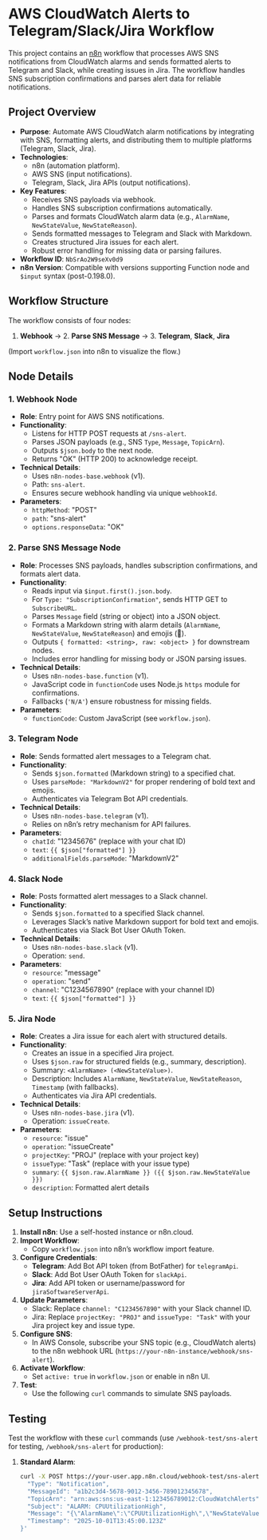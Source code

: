 # AWS CloudWatch Alerts to Telegram/Slack/Jira Workflow

This project contains an [n8n](https://n8n.io/) workflow that processes AWS SNS notifications from CloudWatch alarms and sends formatted alerts to Telegram and Slack, while creating issues in Jira. The workflow handles SNS subscription confirmations and parses alert data for reliable notifications.

## Project Overview

- **Purpose**: Automate AWS CloudWatch alarm notifications by integrating with SNS, formatting alerts, and distributing them to multiple platforms (Telegram, Slack, Jira).
- **Technologies**:
  - n8n (automation platform).
  - AWS SNS (input notifications).
  - Telegram, Slack, Jira APIs (output notifications).
- **Key Features**:
  - Receives SNS payloads via webhook.
  - Handles SNS subscription confirmations automatically.
  - Parses and formats CloudWatch alarm data (e.g., `AlarmName`, `NewStateValue`, `NewStateReason`).
  - Sends formatted messages to Telegram and Slack with Markdown.
  - Creates structured Jira issues for each alert.
  - Robust error handling for missing data or parsing failures.
- **Workflow ID**: `NbSrAo2W9seXv0d9`
- **n8n Version**: Compatible with versions supporting Function node and `$input` syntax (post-0.198.0).

## Workflow Structure

The workflow consists of four nodes:

1. **Webhook** → 2. **Parse SNS Message** → 3. **Telegram**, **Slack**, **Jira**

(Import `workflow.json` into n8n to visualize the flow.)

## Node Details

### 1. Webhook Node
- **Role**: Entry point for AWS SNS notifications.
- **Functionality**:
  - Listens for HTTP POST requests at `/sns-alert`.
  - Parses JSON payloads (e.g., SNS `Type`, `Message`, `TopicArn`).
  - Outputs `$json.body` to the next node.
  - Returns "OK" (HTTP 200) to acknowledge receipt.
- **Technical Details**:
  - Uses `n8n-nodes-base.webhook` (v1).
  - Path: `sns-alert`.
  - Ensures secure webhook handling via unique `webhookId`.
- **Parameters**:
  - `httpMethod`: "POST"
  - `path`: "sns-alert"
  - `options.responseData`: "OK"

### 2. Parse SNS Message Node
- **Role**: Processes SNS payloads, handles subscription confirmations, and formats alert data.
- **Functionality**:
  - Reads input via `$input.first().json.body`.
  - For `Type: "SubscriptionConfirmation"`, sends HTTP GET to `SubscribeURL`.
  - Parses `Message` field (string or object) into a JSON object.
  - Formats a Markdown string with alarm details (`AlarmName`, `NewStateValue`, `NewStateReason`) and emojis (🚨).
  - Outputs `{ formatted: <string>, raw: <object> }` for downstream nodes.
  - Includes error handling for missing body or JSON parsing issues.
- **Technical Details**:
  - Uses `n8n-nodes-base.function` (v1).
  - JavaScript code in `functionCode` uses Node.js `https` module for confirmations.
  - Fallbacks (`'N/A'`) ensure robustness for missing fields.
- **Parameters**:
  - `functionCode`: Custom JavaScript (see `workflow.json`).

### 3. Telegram Node
- **Role**: Sends formatted alert messages to a Telegram chat.
- **Functionality**:
  - Sends `$json.formatted` (Markdown string) to a specified chat.
  - Uses `parseMode: "MarkdownV2"` for proper rendering of bold text and emojis.
  - Authenticates via Telegram Bot API credentials.
- **Technical Details**:
  - Uses `n8n-nodes-base.telegram` (v1).
  - Relies on n8n’s retry mechanism for API failures.
- **Parameters**:
  - `chatId`: "12345676" (replace with your chat ID)
  - `text`: `{{ $json["formatted"] }}`
  - `additionalFields.parseMode`: "MarkdownV2"

### 4. Slack Node
- **Role**: Posts formatted alert messages to a Slack channel.
- **Functionality**:
  - Sends `$json.formatted` to a specified Slack channel.
  - Leverages Slack’s native Markdown support for bold text and emojis.
  - Authenticates via Slack Bot User OAuth Token.
- **Technical Details**:
  - Uses `n8n-nodes-base.slack` (v1).
  - Operation: `send`.
- **Parameters**:
  - `resource`: "message"
  - `operation`: "send"
  - `channel`: "C1234567890" (replace with your channel ID)
  - `text`: `{{ $json["formatted"] }}`

### 5. Jira Node
- **Role**: Creates a Jira issue for each alert with structured details.
- **Functionality**:
  - Creates an issue in a specified Jira project.
  - Uses `$json.raw` for structured fields (e.g., summary, description).
  - Summary: `<AlarmName> (<NewStateValue>)`.
  - Description: Includes `AlarmName`, `NewStateValue`, `NewStateReason`, `Timestamp` (with fallbacks).
  - Authenticates via Jira API credentials.
- **Technical Details**:
  - Uses `n8n-nodes-base.jira` (v1).
  - Operation: `issueCreate`.
- **Parameters**:
  - `resource`: "issue"
  - `operation`: "issueCreate"
  - `projectKey`: "PROJ" (replace with your project key)
  - `issueType`: "Task" (replace with your issue type)
  - `summary`: `{{ $json.raw.AlarmName }} ({{ $json.raw.NewStateValue }})`
  - `description`: Formatted alert details

## Setup Instructions

1. **Install n8n**: Use a self-hosted instance or n8n.cloud.
2. **Import Workflow**:
   - Copy `workflow.json` into n8n’s workflow import feature.
3. **Configure Credentials**:
   - **Telegram**: Add Bot API token (from BotFather) for `telegramApi`.
   - **Slack**: Add Bot User OAuth Token for `slackApi`.
   - **Jira**: Add API token or username/password for `jiraSoftwareServerApi`.
4. **Update Parameters**:
   - Slack: Replace `channel: "C1234567890"` with your Slack channel ID.
   - Jira: Replace `projectKey: "PROJ"` and `issueType: "Task"` with your Jira project key and issue type.
5. **Configure SNS**:
   - In AWS Console, subscribe your SNS topic (e.g., CloudWatch alerts) to the n8n webhook URL (`https://your-n8n-instance/webhook/sns-alert`).
6. **Activate Workflow**:
   - Set `active: true` in `workflow.json` or enable in n8n UI.
7. **Test**:
   - Use the following `curl` commands to simulate SNS payloads.

## Testing

Test the workflow with these `curl` commands (use `/webhook-test/sns-alert` for testing, `/webhook/sns-alert` for production):

1. **Standard Alarm**:
   ```bash
   curl -X POST https://your-user.app.n8n.cloud/webhook-test/sns-alert -H "Content-Type: application/json" -d '{
     "Type": "Notification",
     "MessageId": "a1b2c3d4-5678-9012-3456-789012345678",
     "TopicArn": "arn:aws:sns:us-east-1:123456789012:CloudWatchAlerts",
     "Subject": "ALARM: CPUUtilizationHigh",
     "Message": "{\"AlarmName\":\"CPUUtilizationHigh\",\"NewStateValue\":\"ALARM\",\"NewStateReason\":\"CPU usage exceeded 80% for 5 minutes.\"}",
     "Timestamp": "2025-10-01T13:45:00.123Z"
   }'
